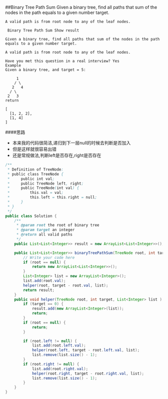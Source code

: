 ##Binary Tree Path Sum
	Given a binary tree,
	find all paths that sum of the nodes in the path equals to a given number target.

	A valid path is from root node to any of the leaf nodes.

	 Binary Tree Path Sum Show result

	Given a binary tree, find all paths that sum of the nodes in the path equals to a given number target.

	A valid path is from root node to any of the leaf nodes.

	Have you met this question in a real interview? Yes
	Example
	Given a binary tree, and target = 5:

	     1
	    / \
	   2   4
	  / \
	 2   3
	return

	[
	  [1, 2, 2],
	  [1, 4]
	]

####思路
- 本来我的代码很简洁,递归到下一层null的时候去判断是否加入
- 但是这样就很容易出错
- 还是常规做法,判断left是否存在,right是否存在

```java
/**
 * Definition of TreeNode:
 * public class TreeNode {
 *     public int val;
 *     public TreeNode left, right;
 *     public TreeNode(int val) {
 *         this.val = val;
 *         this.left = this.right = null;
 *     }
 * }
 */
public class Solution {
    /**
     * @param root the root of binary tree
     * @param target an integer
     * @return all valid paths
     */
    public List<List<Integer>> result = new ArrayList<List<Integer>>();

    public List<List<Integer>> binaryTreePathSum(TreeNode root, int target) {
        // Write your code here
        if (root == null) {
            return new ArrayList<List<Integer>>();
        }
        List<Integer> list = new ArrayList<Integer>();
        list.add(root.val);
        helper(root, target - root.val, list);
        return result;
    }
    public void helper(TreeNode root, int target, List<Integer> list ) {
        if (target == 0) {
            result.add(new ArrayList<Integer>(list));
            return;
        }
        if (root == null) {
            return;
        }

        if (root.left != null) {
            list.add(root.left.val);
            helper(root.left, target - root.left.val, list);
            list.remove(list.size() - 1);
        }
        if (root.right != null) {
            list.add(root.right.val);
            helper(root.right, target - root.right.val, list);
            list.remove(list.size() - 1);
        }
    }
}
```

